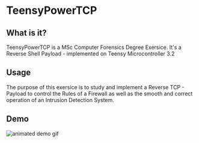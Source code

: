 # TeensyPowerTCP 

## What is it?
TeensyPowerTCP is a MSc Computer Forensics Degree Exersice. It's a Reverse Shell Payload - implemented on Teensy Microcontroller 3.2

## Usage
The purpose of this exersice is to study and implement a Reverse TCP - Payload to control the Rules of a Firewall as well as the smooth and correct operation of an Intrusion Detection System.

## Demo
![animated demo gif](https://i.imgur.com/ZGo1zmS.gif)
